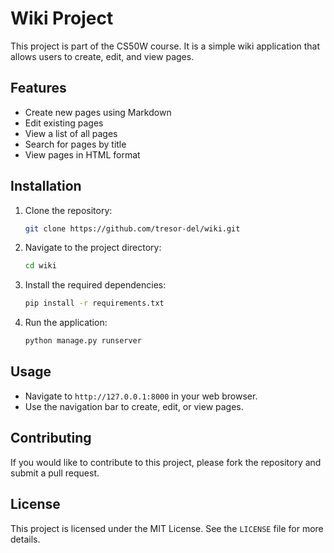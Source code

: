 # Wiki Project

This project is part of the CS50W course. It is a simple wiki application that allows users to create, edit, and view pages.

## Features

- Create new pages using Markdown
- Edit existing pages
- View a list of all pages
- Search for pages by title
- View pages in HTML format

## Installation

1. Clone the repository:
    ```bash
    git clone https://github.com/tresor-del/wiki.git
    ```
2. Navigate to the project directory:
    ```bash
    cd wiki
    ```
3. Install the required dependencies:
    ```bash
    pip install -r requirements.txt
    ```
4. Run the application:
    ```bash
    python manage.py runserver
    ```

## Usage

- Navigate to `http://127.0.0.1:8000` in your web browser.
- Use the navigation bar to create, edit, or view pages.

## Contributing

If you would like to contribute to this project, please fork the repository and submit a pull request.

## License

This project is licensed under the MIT License. See the `LICENSE` file for more details.